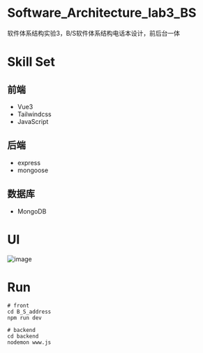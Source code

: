 # Software_Architecture_lab3_BS
软件体系结构实验3，B/S软件体系结构电话本设计，前后台一体

# Skill Set
## 前端
- Vue3
- Tailwindcss
- JavaScript

## 后端
- express
- mongoose

## 数据库
- MongoDB

# UI
![image](https://github.com/MarchRory/Software_Architecture_lab3_BS/blob/main/B_S_address/public/show.png)

# Run
```shell
# front
cd B_S_address
npm run dev

# backend
cd backend
nodemon www.js
```
